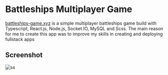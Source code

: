 
# Battleships Multiplayer Game
[battleships-game.xyz](battleships-game.xyz) is a simple multiplayer battleships game build with Typescript, React.js, Node.js, Socket.IO, MySQL and Scss.
The main reason for me to create this app was to improve my skills in creating and deploying fullstack apps  


## Screenshot

![ss](https://github.com/bdnrJ/battleships-game/assets/120583198/9fb81dee-b982-4687-bb1c-1988a0fdb9f4)
